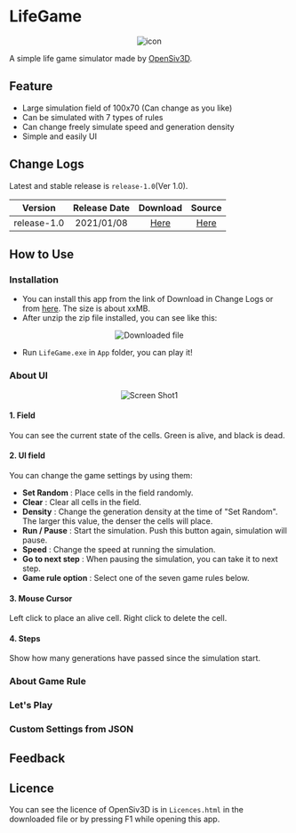 # LifeGame

<p align="center">
<img src="https://user-images.githubusercontent.com/79734873/148637883-7786afeb-26da-4c44-b93e-e5abc1c36630.png" alt="icon">
</p>

A simple life game simulator made by [OpenSiv3D](https://github.com/Siv3D/OpenSiv3D).

## Feature

* Large simulation field of 100x70 (Can change as you like)
* Can be simulated with 7 types of rules
* Can change freely simulate speed and generation density
* Simple and easily UI

## Change Logs

Latest and stable release is ``release-1.0``(Ver 1.0).

|   Version   | Release Date  | Download |  Source  |
|:-----------:|:-------------:|:--------:|:--------:|
| release-1.0 |  2021/01/08   | [Here]() | [Here]() |

## How to Use

### Installation

* You can install this app from the link of Download in Change Logs or from [here](). The size is about xxMB.
* After unzip the zip file installed, you can see like this:

<p align="center">
<img src="" alt="Downloaded file">
</p>

* Run ``LifeGame.exe`` in ``App`` folder, you can play it!

### About UI

<p align="center">
<img src="https://user-images.githubusercontent.com/79734873/148667244-5f2ab445-1fe6-4779-9dd0-6d012abfe00b.png" alt="Screen Shot1">
</p>

#### 1. Field
You can see the current state of the cells.  Green is alive, and black is dead.

#### 2. UI field
You can change the game settings by using them:

* **Set Random** : Place cells in the field randomly.
* **Clear** : Clear all cells in the field.
* **Density** : Change the generation density at the time of "Set Random". The larger this value, the denser the cells will place.
* **Run / Pause** : Start the simulation. Push this button again, simulation will pause.
* **Speed** : Change the speed at running the simulation.
* **Go to next step** : When pausing the simulation, you can take it to next step.
* **Game rule option** : Select one of the seven game rules below.

#### 3. Mouse Cursor
Left click to place an alive cell. Right click to delete the cell.

#### 4. Steps
Show how many generations have passed since the simulation start.

### About Game Rule



### Let's Play



### Custom Settings from JSON



## Feedback



## Licence

You can see the licence of OpenSiv3D is in ``Licences.html`` in the downloaded file or by pressing F1 while opening this app.

